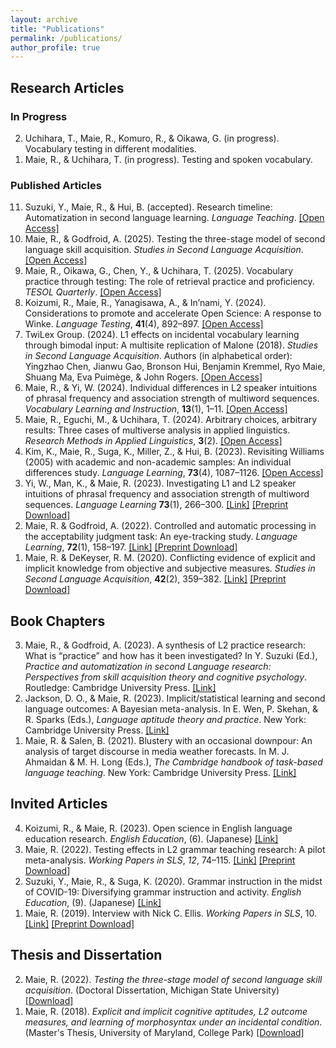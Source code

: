 ```yaml
---
layout: archive
title: "Publications"
permalink: /publications/
author_profile: true
---
```


## Research Articles
### In Progress
<ol reversed>
  <li>Uchihara, T., Maie, R., Komuro, R., & Oikawa, G. (in progress). Vocabulary testing in different modalities.</li>
  <li>Maie, R., & Uchihara, T. (in progress). Testing and spoken vocabulary.</li>
</ol>

### Published Articles
<ol reversed>
  <li>Suzuki, Y., Maie, R., & Hui, B. (accepted). Research timeline: Automatization in second language learning. <i>Language Teaching</i>. <a href="https://doi.org/10.1017/S027226312500021X">[Open Access]</a></li>
  <li>Maie, R., & Godfroid, A. (2025). Testing the three-stage model of second language skill acquisition. <i>Studies in Second Language Acquisition</i>. <a href="https://doi.org/10.1017/S027226312500021X">[Open Access]</a></li>
  <li>Maie, R., Oikawa, G., Chen, Y., & Uchihara, T. (2025). Vocabulary practice through testing: The role of retrieval practice and proficiency. <i>TESOL Quarterly</i>. <a href="https://doi.org/10.1002/tesq.3391">[Open Access]</a></li>
  <li>Koizumi, R., Maie, R., Yanagisawa, A., & In’nami, Y. (2024). Considerations to promote and accelerate Open Science: A response to Winke. <i>Language Testing</i>, <b>41</b>(4), 892–897. <a href="https://doi.org/10.1177/02655322241239379">[Open Access]</a></li>
  <li>TwiLex Group. (2024). L1 effects on incidental vocabulary learning through bimodal input: A multisite replication of Malone (2018). <i>Studies in Second Language Acquisition</i>. Authors (in alphabetical order): Yingzhao Chen, Jianwu Gao, Bronson Hui, Benjamin Kremmel, Ryo Maie, Shuang Ma, Eva Puimège, & John Rogers. <a href="https://doi.org/10.1017/S0272263124000275">[Open Access]</a></li>
  <li>Maie, R., & Yi, W. (2024). Individual differences in L2 speaker intuitions of phrasal frequency and association strength of multiword sequences. <i>Vocabulary Learning and Instruction</i>, <b>13</b>(1), 1–11. <a href="https://www.castledown.com/journals/vli/article/view/1311">[Open Access]</a></li>
  <li>Maie, R., Eguchi, M., & Uchihara, T. (2024). Arbitrary choices, arbitrary results: Three cases of multiverse analysis in applied linguistics. <i>Research Methods in Applied Linguistics</i>, <b>3</b>(2). <a href="https://doi.org/10.1016/j.rmal.2024.100124">[Open Access]</a></li>
  <li>Kim, K., Maie, R., Suga, K., Miller, Z., & Hui, B. (2023). Revisiting Williams (2005) with academic and non-academic samples: An individual differences study. <i>Language Learning</i>, <b>73</b>(4), 1087–1126. <a href="https://doi.org/10.1111/lang.12616">[Open Access]</a></li>
  <li>Yi, W., Man, K., & Maie, R. (2023). Investigating L1 and L2 speaker intuitions of phrasal frequency and association strength of multiword sequences. <i>Language Learning</i> <b>73</b>(1), 266–300. <a href="https://onlinelibrary.wiley.com/doi/full/10.1111/lang.12521">[Link]</a> <a href="https://github.com/maieryo/research/blob/papers/YiEtAl2022LL.pdf">[Preprint Download]</a></li>
  <li>Maie, R. & Godfroid, A. (2022). Controlled and automatic processing in the acceptability judgment task: An eye-tracking study. <i>Language Learning</i>, <b>72</b>(1), 158–197. <a href="https://doi.org/10.1111/lang.12474">[Link]</a> <a href="https://github.com/maieryo/research/blob/papers/Preprint_MaieGodfroidLL.pdf">[Preprint Download]</a></li>
  <li>Maie, R. & DeKeyser, R. M. (2020). Conflicting evidence of explicit and implicit knowledge from objective and subjective measures. <i>Studies in Second Language Acquisition</i>, <b>42</b>(2), 359–382. <a href="https://doi.org/10.1017/S0272263119000615">[Link]</a> <a href="https://github.com/maieryo/research/blob/papers/MaieDeKeyserSSLA2020pdf.pdf">[Preprint Download]</a></li>
</ol>

## Book Chapters
<ol reversed>
  <li>Maie, R., & Godfroid, A. (2023). A synthesis of L2 practice research: What is “practice” and how has it been investigated? In Y. Suzuki (Ed.), <i>Practice and automatization in second Language research: Perspectives from skill acquisition theory and cognitive psychology</i>. Routledge: Cambridge University Press. <a href="https://www.taylorfrancis.com/books/edit/10.4324/9781003414643/practice-automatization-second-language-research-yuichi-suzuki">[Link]</a></li>
  <li>Jackson, D. O., & Maie, R. (2023). Implicit/statistical learning and second language outcomes: A Bayesian meta-analysis. In E. Wen, P. Skehan, & R. Sparks (Eds.), <i>Language aptitude theory and practice</i>. New York: Cambridge University Press. <a href="https://www.cambridge.org/jp/academic/subjects/languages-linguistics/applied-linguistics-and-second-language-acquisition/language-aptitude-theory-and-practice?format=HB&isbn=9781316513996">[Link]</a></li>
  <li>Maie, R. & Salen, B. (2021). Blustery with an occasional downpour: An analysis of target discourse in media weather forecasts. In M. J. Ahmaidan & M. H. Long (Eds.), <i>The Cambridge handbook of task-based language teaching</i>. New York: Cambridge University Press. <a href="https://www.cambridge.org/core/books/abs/cambridge-handbook-of-taskbased-language-teaching/blustery-with-an-occasional-downpour/1BAF4C99AFAC232F17E68409C03141DB">[Link]</a></li>
</ol>

## Invited Articles
<ol reversed>
  <li>Koizumi, R., & Maie, R. (2023). Open science in English language education research. <i>English Education</i>, (6). (Japanese) <a href="https://www.taishukan.co.jp/book/b625619.html">[Link]</a></li>
  <li>Maie, R. (2022). Testing effects in L2 grammar teaching research: A pilot meta-analysis. <i>Working Papers in SLS</i>, <i>12</i>, 74–115. <a href="https://hcommons.org/deposits/item/hc:46463">[Link]</a> <a href="https://github.com/maieryo/research/blob/papers/Maie2022SLS.pdf">[Preprint Download]</a></li>
  <li>Suzuki, Y., Maie, R., & Suga, K. (2020). Grammar instruction in the midst of COVID-19: Diversifying grammar instruction and activity. <i>English Education</i>, (9). (Japanese) <a href="https://www.taishukan.co.jp/book/b525175.html">[Link]</a></li>
  <li>Maie, R. (2019). Interview with Nick C. Ellis. <i>Working Papers in SLS</i>, 10. <a href="https://hcommons.org/deposits/item/hc:45843">[Link]</a> <a href="https://github.com/maieryo/research/blob/papers/InterviewWithNickCEllis.pdf">[Preprint Download]</a></li>
</ol>

## Thesis and Dissertation
<ol reversed>
  <li>Maie, R. (2022). <i>Testing the three-stage model of second language skill acquisition</i>. (Doctoral Dissertation, Michigan State University) <a href="https://github.com/maieryo/research/blob/papers/RyoMaiePhDSLS.pdf">[Download]</a></li>
  <li>Maie, R. (2018). <i>Explicit and implicit cognitive aptitudes, L2 outcome measures, and learning of morphosyntax under an incidental condition</i>. (Master's Thesis, University of Maryland, College Park) <a href="https://drum.lib.umd.edu/handle/1903/21064">[Download]</a></li>
</ol>

